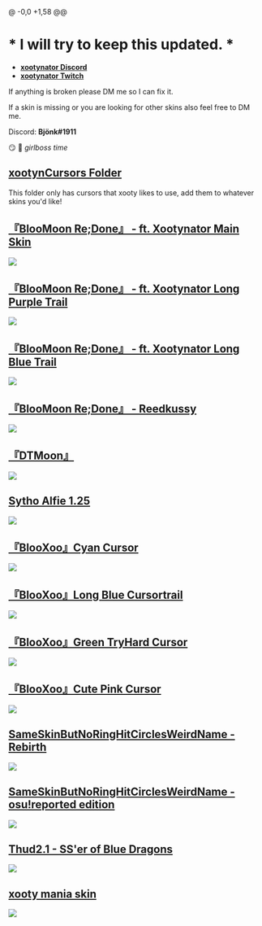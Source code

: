 @ -0,0 +1,58 @@
# * I will try to keep this updated. *

* [**xootynator Discord**](https://discord.gg/CardboardBox)
* [**xootynator Twitch**](https://www.twitch.tv/xootynator)

If anything is broken please DM me so I can fix it. 

If a skin is missing or you are looking for other skins also feel free to DM me.

Discord: **Bjönk#1911**

:smirk: :nail_care: *girlboss time*
## [ xootynCursors Folder](https://drive.google.com/file/d/1ABAef9r-GPWiyzLbFrR-MhzxiePFwSh8/view?usp=sharing)
This folder only has cursors that xooty likes to use, add them to whatever skins you'd like!

## [『BlooMoon Re;Done』 - ft. Xootynator Main Skin ](https://drive.google.com/file/d/1rFSY-1ng9EUB4I8yZH4zw6rkSAp4GOln/view?usp=sharing)
![](https://i.imgur.com/RNIGsG3.jpg)

## [『BlooMoon Re;Done』 - ft. Xootynator Long Purple Trail ](https://drive.google.com/file/d/1Js4rjVjmmstL23nv_Og-FVWbBa2BZKD5/view?usp=sharing)
![](https://i.imgur.com/BU931jS.png)

## [『BlooMoon Re;Done』 - ft. Xootynator Long Blue Trail ](https://drive.google.com/file/d/1-Q52NF-LhqBA5GWbqtKnEUoV7NubcaRL/view?usp=sharing)
![](https://i.imgur.com/oamiz1s.jpg)

## [『BlooMoon Re;Done』 - Reedkussy ](https://drive.google.com/file/d/1Jwb13XvD20pWsJ4VFQDdgXIWX_GhZS2w/view?usp=sharing)
![](https://i.imgur.com/vDV2Ikq.jpg)

## [『DTMoon』](https://drive.google.com/file/d/1CsM7cvMujLuhc30V6t2PFiLhqItqJ1QJ/view)
![](https://i.imgur.com/8zMPxMk.png)

## [Sytho Alfie 1.25](https://drive.google.com/drive/folders/1TD8NRKw795CHtYt74w26uu37-53rv7YZ)
![](https://i.imgur.com/Zxs1aPM.png)

## [『BlooXoo』Cyan Cursor](https://dain.cafe/xoo/-_BlooXoo_-.osk)
![](https://i.imgur.com/kxzPWYx.png)

## [『BlooXoo』Long Blue Cursortrail](https://drive.google.com/file/d/1NyeyrayKGCWsvR08XpUgUddpSMFHBjsv/view?usp=sharing)
![](https://i.imgur.com/ktaEFla.png)

## [『BlooXoo』Green TryHard Cursor](https://drive.google.com/file/d/198VmN125CrVYB2khedz29yv-cK2HTOXz/view?usp=sharing)
![](https://i.imgur.com/BKo0PZu.png)

## [『BlooXoo』Cute Pink Cursor](https://drive.google.com/file/d/1vHD8zTAuY5PnPyhjqlGEInKUKLhyb8Te/view?usp=sharing)
![](https://i.imgur.com/2UD1Ctm.png)

## [SameSkinButNoRingHitCirclesWeirdName - Rebirth](https://drive.google.com/file/d/1PzgE4WmxVcXOv7hQPrQzfzGmkWkAft3v/view?usp=sharing)
![](https://i.imgur.com/2fUiMGC.jpg)

## [SameSkinButNoRingHitCirclesWeirdName - osu!reported edition](https://drive.google.com/file/d/1ukkyvufm0jZ2btDXA_6xqNxnSav_grbP/view?usp=sharing)
![](https://i.imgur.com/FfCU44B.jpg)

## [Thud2.1 - SS'er of Blue Dragons](https://drive.google.com/file/d/19oyDex0XSOfvBk7_tX7HdEXjtE4ZWlam/view?usp=sharing)
![](https://i.imgur.com/Olk0VBd.jpg)
 
## [xooty mania skin](https://mega.nz/file/dOZxlQgA#9hU7wLeu_UMKgQXUF9wMXXTaJmznYPk25lGta-7061U)
![](https://i.imgur.com/02Kkbzg.png)


